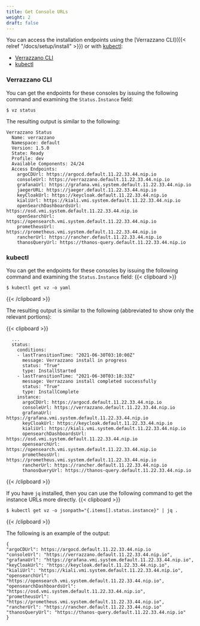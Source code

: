 ```yaml
---
title: Get Console URLs
weight: 2
draft: false
---
```


You can access the installation endpoints using the [Verrazzano CLI]({{< relref "/docs/setup/install" >}}) or with [kubectl](https://kubernetes.io/docs/reference/kubectl/kubectl/):

- [Verrazzano CLI](#verrazzano-cli)
- [kubectl](#kubectl)

### Verrazzano CLI

You can get the endpoints for these consoles by issuing the following command
and examining the `Status.Instance` field:

```shell
$ vz status
```

The resulting output is similar to the following:

```shell
Verrazzano Status
  Name: verrazzano
  Namespace: default
  Version: 1.5.0
  State: Ready
  Profile: dev
  Available Components: 24/24
  Access Endpoints:
    argoCDUrl: https://argocd.default.11.22.33.44.nip.io
    consoleUrl: https://verrazzano.default.11.22.33.44.nip.io
    grafanaUrl: https://grafana.vmi.system.default.11.22.33.44.nip.io
    jaegerURL: https://jaeger.default.11.22.33.44.nip.io
    keyCloakUrl: https://keycloak.default.11.22.33.44.nip.io
    kialiUrl: https://kiali.vmi.system.default.11.22.33.44.nip.io
    openSearchDashboardsUrl: https://osd.vmi.system.default.11.22.33.44.nip.io
    openSearchUrl: https://opensearch.vmi.system.default.11.22.33.44.nip.io
    prometheusUrl: https://prometheus.vmi.system.default.11.22.33.44.nip.io
    rancherUrl: https://rancher.default.11.22.33.44.nip.io
    thanosQueryUrl: https://thanos-query.default.11.22.33.44.nip.io
```

### kubectl

You can get the endpoints for these consoles by issuing the following command
and examining the `Status.Instance` field:
{{< clipboard >}}

```shell
$ kubectl get vz -o yaml
```
{{< /clipboard >}}



The resulting output is similar to the following (abbreviated to show only the relevant portions):

{{< clipboard >}}
<div class="highlight">

```
  ...
  status:
    conditions:
    - lastTransitionTime: "2021-06-30T03:10:00Z"
      message: Verrazzano install in progress
      status: "True"
      type: InstallStarted
    - lastTransitionTime: "2021-06-30T03:18:33Z"
      message: Verrazzano install completed successfully
      status: "True"
      type: InstallComplete
    instance:
      argoCDUrl: https://argocd.default.11.22.33.44.nip.io
      consoleUrl: https://verrazzano.default.11.22.33.44.nip.io
      grafanaUrl: https://grafana.vmi.system.default.11.22.33.44.nip.io
      keyCloakUrl: https://keycloak.default.11.22.33.44.nip.io
      kialiUrl: https://kiali.vmi.system.default.11.22.33.44.nip.io
      opensearchDashboardsUrl: https://osd.vmi.system.default.11.22.33.44.nip.io
      opensearchUrl: https://opensearch.vmi.system.default.11.22.33.44.nip.io
      prometheusUrl: https://prometheus.vmi.system.default.11.22.33.44.nip.io
      rancherUrl: https://rancher.default.11.22.33.44.nip.io
      thanosQueryUrl: https://thanos-query.default.11.22.33.44.nip.io
```
</div>
{{< /clipboard >}}


If you have `jq` installed, then you can use the following command to get the instance URLs more directly.
{{< clipboard >}}
<div class="highlight">

```
$ kubectl get vz -o jsonpath="{.items[].status.instance}" | jq .
```

</div>
{{< /clipboard >}}

The following is an example of the output:

```
{
"argoCDUrl": https://argocd.default.11.22.33.44.nip.io
"consoleUrl": "https://verrazzano.default.11.22.33.44.nip.io",
"grafanaUrl": "https://grafana.vmi.system.default.11.22.33.44.nip.io",
"keyCloakUrl": "https://keycloak.default.11.22.33.44.nip.io",
"kialiUrl": "https://kiali.vmi.system.default.11.22.33.44.nip.io",
"opensearchUrl": "https://opensearch.vmi.system.default.11.22.33.44.nip.io",
"opensearchDashboardsUrl": "https://osd.vmi.system.default.11.22.33.44.nip.io",
"prometheusUrl": "https://prometheus.vmi.system.default.11.22.33.44.nip.io",
"rancherUrl": "https://rancher.default.11.22.33.44.nip.io"
"thanosQueryUrl": "https://thanos-query.default.11.22.33.44.nip.io"
}
```
